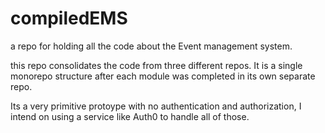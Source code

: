# compiledEMS
a repo for holding all the code about the Event management system. 

this repo consolidates the code from three different repos. 
It is a single monorepo structure after each module was completed in its own separate repo. 

Its a very primitive protoype with no authentication and authorization, I intend on using a service like Auth0 to handle all of those. 
